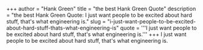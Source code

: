 +++
author = "Hank Green"
title = "the best Hank Green Quote"
description = "the best Hank Green Quote: I just want people to be excited about hard stuff, that's what engineering is."
slug = "i-just-want-people-to-be-excited-about-hard-stuff-thats-what-engineering-is"
quote = '''I just want people to be excited about hard stuff, that's what engineering is.'''
+++
I just want people to be excited about hard stuff, that's what engineering is.
